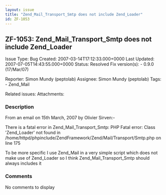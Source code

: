 ```yaml
---
layout: issue
title: "Zend_Mail_Transport_Smtp does not include Zend_Loader"
id: ZF-1053
---
```


ZF-1053: Zend\_Mail\_Transport\_Smtp does not include Zend\_Loader
------------------------------------------------------------------

 Issue Type: Bug Created: 2007-03-14T17:12:33.000+0000 Last Updated: 2007-07-05T14:43:55.000+0000 Status: Resolved Fix version(s): - 0.9.0 (17/Mar/07)
 
 Reporter:  Simon Mundy (peptolab)  Assignee:  Simon Mundy (peptolab)  Tags: - Zend\_Mail
 
 Related issues: 
 Attachments: 
### Description

From an email on 15th March, 2007 by Olivier Sirven:-

There is a fatal error in Zend\_Mail\_Transport\_Smtp: PHP Fatal error: Class 'Zend\_Loader' not found in /home/httpd/phpinclude/ZendFramework/Zend/Mail/Transport/Smtp.php on line 175

To be more specific I use Zend\_Mail in a very simple script which does not make use of Zend\_Loader so I think Zend\_Mail\_Transport\_Smtp should always includes it

 

 

### Comments

No comments to display